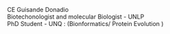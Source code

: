 CE Guisande Donadio  
Biotechonologist and molecular Biologist - UNLP  
PhD Student - UNQ :  (Bionformatics/ Protein Evolution )  


